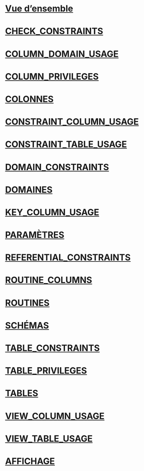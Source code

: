 # [Vue d’ensemble](system-information-schema-views-transact-sql.md)  
# [CHECK_CONSTRAINTS](check-constraints-transact-sql.md)  
# [COLUMN_DOMAIN_USAGE](column-domain-usage-transact-sql.md)  
# [COLUMN_PRIVILEGES](column-privileges-transact-sql.md)  
# [COLONNES](columns-transact-sql.md)  
# [CONSTRAINT_COLUMN_USAGE](constraint-column-usage-transact-sql.md)  
# [CONSTRAINT_TABLE_USAGE](constraint-table-usage-transact-sql.md)  
# [DOMAIN_CONSTRAINTS](domain-constraints-transact-sql.md)  
# [DOMAINES](domains-transact-sql.md)  
# [KEY_COLUMN_USAGE](key-column-usage-transact-sql.md)  
# [PARAMÈTRES](parameters-transact-sql.md)  
# [REFERENTIAL_CONSTRAINTS](referential-constraints-transact-sql.md)  
# [ROUTINE_COLUMNS](routine-columns-transact-sql.md)  
# [ROUTINES](routines-transact-sql.md)  
# [SCHÉMAS](schemata-transact-sql.md)  
# [TABLE_CONSTRAINTS](table-constraints-transact-sql.md)  
# [TABLE_PRIVILEGES](table-privileges-transact-sql.md)  
# [TABLES](tables-transact-sql.md)  
# [VIEW_COLUMN_USAGE](view-column-usage-transact-sql.md)  
# [VIEW_TABLE_USAGE](view-table-usage-transact-sql.md)  
# [AFFICHAGE](views-transact-sql.md)  
